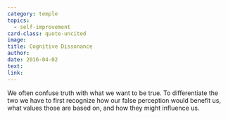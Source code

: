 ```yaml
---
category: temple
topics:
  - self-improvement
card-class: quote-uncited
image:
title: Cognitive Dissonance
author:
date: 2016-04-02
text:
link:
---
```

We often confuse truth with what we want to be true. To differentiate the two we have to first recognize how our false perception would benefit us, what values those are based on, and how they might influence us.
